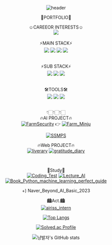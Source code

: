 <div align="center">

![header](https://capsule-render.vercel.app/api?type=slice&color=FFC0CB&height=200&section=header&text=jmj&fontSize=30)
 
📂PORTFOLIO📂<br>
 
☺CAREEOR INTERESTS☺<br>
<img src="https://img.shields.io/badge/Computervision-pink?style=for-the-badge&logo=ML/DL Developer&logoColor=white">
<br><br>
⚡MAIN STACK⚡<br>
<img src="https://img.shields.io/badge/Python-3776AB?style=for-the-badge&logo=Python&logoColor=white">
<img src="https://img.shields.io/badge/OpenCV-5C3EE8?style=for-the-badge&logo=OpenCV&logoColor=white">
<img src="https://img.shields.io/badge/Pytorch-EE4C2C?style=for-the-badge&logo=Pytorch&logoColor=white">
<img src="https://img.shields.io/badge/TensorFlow-FF6F00?style=for-the-badge&logo=TensorFlow&logoColor=white">
<br><br>
 
⚡SUB STACK⚡<br>
<img src="https://img.shields.io/badge/django-092E20?style=for-the-badge&logo=django&logoColor=white">
<img src="https://img.shields.io/badge/MySQL-4479A1?style=for-the-badge&logo=MySQL&logoColor=white">
<img src="https://img.shields.io/badge/scikitlearn-F7931E?style=for-the-badge&logo=scikitlearn&logoColor=white">
<br><br>

🛠TOOLS🛠<br>
<img src="https://img.shields.io/badge/Visual Studio Code-007ACC?style=for-the-badge&logo=Visual Studio Code&logoColor=white">
<img src="https://img.shields.io/badge/Jupyter-F37626?style=for-the-badge&logo=Jupyter&logoColor=white">
<img src="https://img.shields.io/badge/GoogleColab-F9AB00?style=for-the-badge&logo=GoogleColab&logoColor=white">
<br><br>

👇🏻👇🏻👇🏻 <br>
🔥AI PROJECT🔥<br>
  [![FarmSecurity](https://img.shields.io/badge/FarmSecurity-181717?style=flat-square&logo=GITHUB&logoColor=white&link=https://github.com/freenozero/FarmSecurity_minju)](https://github.com/freenozero/FarmSecurity_minju)
 👉
  [![Farm_Minju](https://img.shields.io/badge/Farm_Minju-181717?style=flat-square&logo=GITHUB&logoColor=white&link=https://github.com/freenozero/FarmSecurity_minju/tree/main/Team_AI/Min-Ju)](https://github.com/freenozero/FarmSecurity_minju/tree/main/Team_AI/Min-Ju)
 
   [![SSMPS](https://img.shields.io/badge/SSMPS-181717?style=flat-square&logo=GITHUB&logoColor=white&link=https://github.com/freenozero/SSMPS_minju)](https://github.com/freenozero/SSMPS_minju)
 
 🔥Web PROJECT🔥<br>
  [![liverary](https://img.shields.io/badge/liverary-181717?style=flat-square&logo=GITHUB&logoColor=white&link=https://github.com/freenozero/liverary)](
 https://github.com/freenozero/liverary)
  [![gratitude_diary](https://img.shields.io/badge/gratitude_diary-181717?style=flat-square&logo=GITHUB&logoColor=white&link=https://github.com/freenozero/gratitude_diary)](https://github.com/freenozero/gratitude_diary)


 
<br>

📖Study📖<br>
  [![Coding_Test](https://img.shields.io/badge/Coding_Test-181717?style=flat-square&logo=GITHUB&logoColor=white&link=https://github.com/freenozero/Coding_Test)](https://github.com/freenozero/Coding_Test)
   [![Lecture_AI](https://img.shields.io/badge/Lecture_AI-181717?style=flat-square&logo=GITHUB&logoColor=white&link=https://github.com/freenozero/Lecture_AI)](https://github.com/freenozero/Lecture_AI)
   [![Book_Python_machine_learning_perfect_guide](https://img.shields.io/badge/Book_Python_machine_learning_perfect_guide-181717?style=flat-square&logo=GITHUB&logoColor=white&link=https://github.com/freenozero/Book_Python_machine_learning_perfect_guide)](https://github.com/freenozero/Book_Python_machine_learning_perfect_guide)

 +) Naver_Beyond_AI_Basic_2023
 
🏙️Act.🏙️<br> 
 [![airiss_intern](https://img.shields.io/badge/airiss_intern-181717?style=flat-square&logo=GITHUB&logoColor=white&link=https://github.com/freenozero/minju_airiss_intern)](https://github.com/freenozero/minju_airiss_intern)
 
[![Top Langs](https://github-readme-stats.vercel.app/api/top-langs/?username=freenozero&layout=compact&theme=graywhite)](https://github.com/freenozero)

[![Solved.ac Profile](http://mazassumnida.wtf/api/generate_badge?boj=freetour0)](https://solved.ac/freetour0/)
  
![냥발자's GitHub stats](https://github-readme-stats.vercel.app/api?username=freenozero&show_icons=true&theme=graywhite)
</div>
